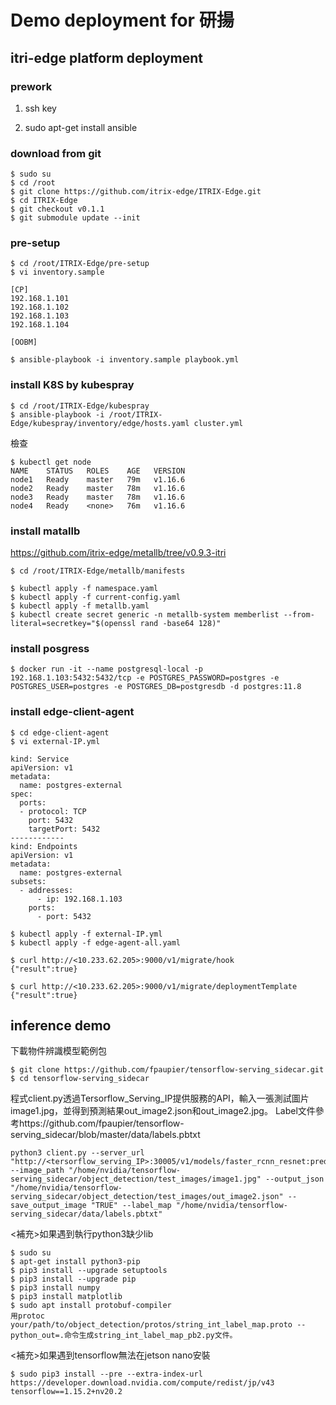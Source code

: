 # Demo deployment for 研揚
## itri-edge platform deployment
### prework
1. ssh key

2. sudo apt-get install ansible

### download from git
```
$ sudo su
$ cd /root
$ git clone https://github.com/itrix-edge/ITRIX-Edge.git
$ cd ITRIX-Edge
$ git checkout v0.1.1
$ git submodule update --init
```
### pre-setup
```
$ cd /root/ITRIX-Edge/pre-setup
$ vi inventory.sample

[CP]
192.168.1.101
192.168.1.102
192.168.1.103
192.168.1.104

[OOBM]
```
```
$ ansible-playbook -i inventory.sample playbook.yml
```
### install K8S by kubespray
```
$ cd /root/ITRIX-Edge/kubespray
$ ansible-playbook -i /root/ITRIX-Edge/kubespray/inventory/edge/hosts.yaml cluster.yml
```
檢查
```
$ kubectl get node
NAME    STATUS   ROLES    AGE   VERSION
node1   Ready    master   79m   v1.16.6
node2   Ready    master   78m   v1.16.6
node3   Ready    master   78m   v1.16.6
node4   Ready    <none>   76m   v1.16.6
```

### install matallb
https://github.com/itrix-edge/metallb/tree/v0.9.3-itri
```
$ cd /root/ITRIX-Edge/metallb/manifests

$ kubectl apply -f namespace.yaml
$ kubectl apply -f current-config.yaml
$ kubectl apply -f metallb.yaml
$ kubectl create secret generic -n metallb-system memberlist --from-literal=secretkey="$(openssl rand -base64 128)"
```
### install posgress
```
$ docker run -it --name postgresql-local -p 192.168.1.103:5432:5432/tcp -e POSTGRES_PASSWORD=postgres -e POSTGRES_USER=postgres -e POSTGRES_DB=postgresdb -d postgres:11.8
```
### install edge-client-agent
```
$ cd edge-client-agent
$ vi external-IP.yml

kind: Service
apiVersion: v1
metadata:
  name: postgres-external
spec:
  ports:
  - protocol: TCP
    port: 5432
    targetPort: 5432
------------
kind: Endpoints
apiVersion: v1
metadata:
  name: postgres-external
subsets:
  - addresses:
      - ip: 192.168.1.103
    ports:
      - port: 5432
```
```
$ kubectl apply -f external-IP.yml
$ kubectl apply -f edge-agent-all.yaml
```
```
$ curl http://<10.233.62.205>:9000/v1/migrate/hook
{"result":true}

$ curl http://<10.233.62.205>:9000/v1/migrate/deploymentTemplate
{"result":true}
```
## inference demo
下載物件辨識模型範例包
```
$ git clone https://github.com/fpaupier/tensorflow-serving_sidecar.git
$ cd tensorflow-serving_sidecar
```
程式client.py透過Tersorflow_Serving_IP提供服務的API，輸入一張測試圖片image1.jpg，並得到預測結果out_image2.json和out_image2.jpg。
Label文件參考https://github.com/fpaupier/tensorflow-serving_sidecar/blob/master/data/labels.pbtxt
```
python3 client.py --server_url "http://<tersorflow_serving_IP>:30005/v1/models/faster_rcnn_resnet:predict" --image_path "/home/nvidia/tensorflow-serving_sidecar/object_detection/test_images/image1.jpg" --output_json "/home/nvidia/tensorflow-serving_sidecar/object_detection/test_images/out_image2.json" --save_output_image "TRUE" --label_map "/home/nvidia/tensorflow-serving_sidecar/data/labels.pbtxt"
```
<補充>如果遇到執行python3缺少lib
```
$ sudo su
$ apt-get install python3-pip
$ pip3 install --upgrade setuptools
$ pip3 install --upgrade pip
$ pip3 install numpy
$ pip3 install matplotlib
$ sudo apt install protobuf-compiler
用protoc your/path/to/object_detection/protos/string_int_label_map.proto --python_out=.命令生成string_int_label_map_pb2.py文件。
```
<補充>如果遇到tensorflow無法在jetson nano安裝
```
$ sudo pip3 install --pre --extra-index-url https://developer.download.nvidia.com/compute/redist/jp/v43 tensorflow==1.15.2+nv20.2
```
